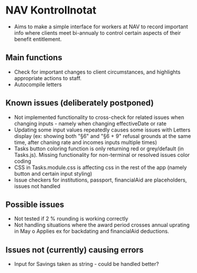 # NAV Kontrollnotat

- Aims to make a simple interface for workers at NAV to record important info where clients meet bi-annualy to control certain aspects of their benefit entitlement.

## Main functions

- Check for important changes to client circumstances, and highlights appropriate actions to staff.
- Autocompile letters

## Known issues (deliberately postponed)

- Not implemented functionality to cross-check for related issues when changing inputs - namely when changing effectiveDate or rate
- Updating some input values repeatedly causes some issues with Letters display (ex: showing both "§6" and "§6 + 9" refusal grounds at the same time, after chaning rate and incomes inputs multiple times)
- Tasks button coloring function is only returning red or grey/default (in Tasks.js). Missing functionality for
  non-terminal or resolved issues color coding
- CSS in Tasks.module.css is affecting css in the rest of the app (namely button and certain input styling)
- Issue checkers for institutions, passport, financialAid are placeholders, issues not handled

## Possible issues

- Not tested if 2 % rounding is working correctly
- Not handling situations where the award period crosses annual uprating in May
  o Applies ex for backdating and financialAid deductions.

## Issues not (currently) causing errors

- Input for Savings taken as string - could be handled better?
